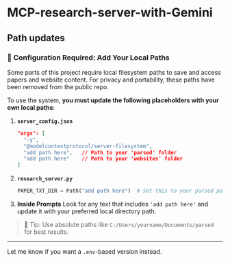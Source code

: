 # MCP-research-server-with-Gemini


## Path updates
### 🔧 Configuration Required: Add Your Local Paths

Some parts of this project require local filesystem paths to save and access papers and website content. For privacy and portability, these paths have been removed from the public repo.

To use the system, **you must update the following placeholders with your own local paths**:

1. **`server_config.json`**

   ```json
   "args": [
     "-y",
     "@modelcontextprotocol/server-filesystem",
     "add path here",   // Path to your 'parsed' folder
     "add path here"    // Path to your 'websites' folder
   ]
   ```

2. **`research_server.py`**

   ```python
   PAPER_TXT_DIR = Path("add path here")  # Set this to your parsed papers directory
   ```

3. **Inside Prompts**
   Look for any text that includes `'add path here'` and update it with your preferred local directory path.

> 📝 Tip: Use absolute paths like `C:/Users/yourname/Documents/parsed` for best results.

---

Let me know if you want a `.env`-based version instead.
